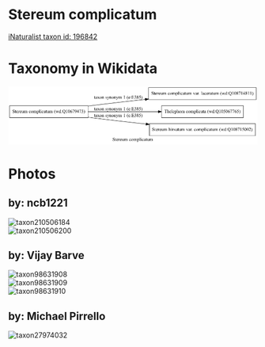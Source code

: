 
Stereum complicatum
===================
  
[iNaturalist taxon id: 196842](https://www.inaturalist.org/taxa/196842)
# Taxonomy in Wikidata
  
![Stereum complicatum](../wikidata_schemas/Stereum_complicatum.gv.png)
# Photos

## by: ncb1221
  
![taxon210506184](https://inaturalist-open-data.s3.amazonaws.com/photos/225536152/medium.jpeg)  
![taxon210506200](https://inaturalist-open-data.s3.amazonaws.com/photos/225536175/medium.jpeg)
## by: Vijay Barve
  
![taxon98631908](https://inaturalist-open-data.s3.amazonaws.com/photos/105718615/medium.jpeg)  
![taxon98631909](https://inaturalist-open-data.s3.amazonaws.com/photos/105718634/medium.jpeg)  
![taxon98631910](https://inaturalist-open-data.s3.amazonaws.com/photos/105718647/medium.jpeg)
## by: Michael Pirrello
  
![taxon27974032](https://inaturalist-open-data.s3.amazonaws.com/photos/30991268/medium.jpg)